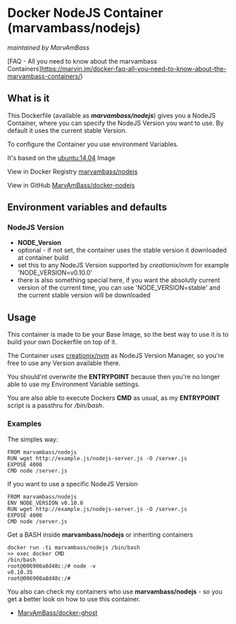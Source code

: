 # Docker NodeJS Container (marvambass/nodejs)
_maintained by MarvAmBass_

[FAQ - All you need to know about the marvambass Containers]https://marvin.im/docker-faq-all-you-need-to-know-about-the-marvambass-containers/)

## What is it

This Dockerfile (available as ___marvambass/nodejs___) gives you a NodeJS Container, where you can specify the NodeJS Version you want to use.
By default it uses the current stable Version.

To configure the Container you use environment Variables.

It's based on the [ubuntu:14.04](https://registry.hub.docker.com/_/ubuntu/) Image

View in Docker Registry [marvambass/nodejs](https://registry.hub.docker.com/u/marvambass/nodejs/)

View in GitHub [MarvAmBass/docker-nodejs](https://github.com/MarvAmBass/docker-nodejs)

## Environment variables and defaults

### NodeJS Version

* __NODE\_Version__
 * optional - if not set, the container uses the stable version it downloaded at container build
 * set this to any NodeJS Version supported by _creationix/nvm_ for example 'NODE_VERSION=v0.10.0'
 * there is also something special here, if you want the absolutly current version of the current time, you can use 'NODE_VERSION=stable' and the current stable version will be downloaded
 
## Usage

This container is made to be your Base Image, so the best way to use it is to build your own Dockerfile on top of it.

The Container uses [creationix/nvm](https://github.com/creationix/nvm) as NodeJS Version Manager, so you're free to use any Version available there.

You should'nt overwrite the __ENTRYPOINT__ because then you're no longer able to use my Environment Variable settings.

You are also able to execute Dockers __CMD__ as usual, as my __ENTRYPOINT__ script is a passthru for _/bin/bash_.

### Examples

The simples way:

    FROM marvambass/nodejs
    RUN wget http://example.js/nodejs-server.js -O /server.js
    EXPOSE 4000
    CMD node /server.js

If you want to use a specific NodeJS Version

    FROM marvambass/nodejs
    ENV NODE_VERSION v0.10.0
    RUN wget http://example.js/nodejs-server.js -O /server.js
    EXPOSE 4000
    CMD node /server.js

Get a BASH inside __marvambass/nodejs__ or inheriting containers

    docker run -ti marvambass/nodejs /bin/bash
    >> exec docker CMD
    /bin/bash
    root@006900a8d48c:/# node -v
    v0.10.35
    root@006900a8d48c:/# 

You also can check my containers who use __marvambass/nodejs__ - so you get a better look on how to use this container.

* [MarvAmBass/docker-ghost](https://github.com/MarvAmBass/docker-ghost)

